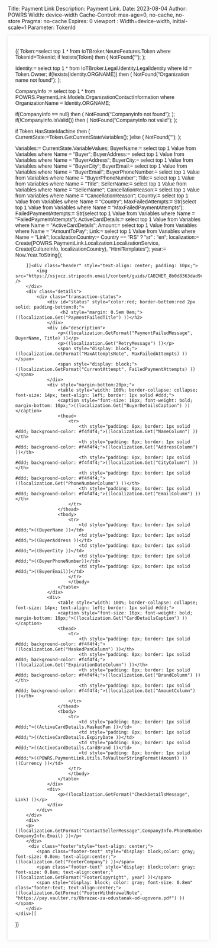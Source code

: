 ﻿Title: Payment Link
Description: Payment Link.
Date: 2023-08-04
Author: POWRS
Width: device-width
Cache-Control: max-age=0, no-cache, no-store
Pragma: no-cache
Expires: 0
viewport : Width=device-width, initial-scale=1
Parameter: TokenId

<main class="border-radius">
<meta name="viewport" content="width=device-width, initial-scale=1" />
<div class="container" style="width:100%;max-width:600px;margin:0 auto; padding:20px; background-color: #ffffff; box-shadow: 0 0 10px rgba(0, 0, 0, 0.1); font-family:arial;">
<div class="content">

{{
Token:=select top 1 * from IoTBroker.NeuroFeatures.Token where TokenId=TokenId;
if !exists(Token) then
(
  NotFound("");
);

Identity:= select top 1 * from IoTBroker.Legal.Identity.LegalIdentity where Id = Token.Owner;
if(!exists(Identity.ORGNAME)) then 
(
	NotFound("Organization name not found");
);

CompanyInfo := select top 1 * from POWRS.PaymentLink.Models.OrganizationContactInformation where OrganizationName = Identity.ORGNAME;

if(CompanyInfo == null) then 
(
	NotFound("CompanyInfo not found");
);
if(!CompanyInfo.IsValid()) then 
(
	NotFound("CompanyInfo not valid");
);

if Token.HasStateMachine then
(
    CurrentState:=Token.GetCurrentStateVariables();
)else 
(
	NotFound("");
);

Variables:= CurrentState.VariableValues;
BuyerName:= select top 1 Value from Variables where Name = "Buyer";
BuyerAddress:= select top 1 Value from Variables where Name = "BuyerAddress";
BuyerCity:= select top 1 Value from Variables where Name = "BuyerCity";
BuyerEmail:= select top 1 Value from Variables where Name = "BuyerEmail";
BuyerPhoneNumber:= select top 1 Value from Variables where Name = "BuyerPhoneNumber";
Title:= select top 1 Value from Variables where Name = "Title";
SellerName:= select top 1 Value from Variables where Name = "SellerName";
CancellationReason:= select top 1 Value from Variables where Name = "CancellationReason";
Country:= select top 1 Value from Variables where Name = "Country";
MaxFailedAttempts:= Str(select top 1 Value from Variables where Name = "MaxFailedPaymentAttempts");
FailedPaymentAttempts:= Str(select top 1 Value from Variables where Name = "FailedPaymentAttempts");
ActiveCardDetails:= select top 1 Value from Variables where Name = "ActiveCardDetails";
Amount:= select top 1 Value from Variables where Name = "AmountToPay";
Link:= select top 1 Value from Variables where Name = "Link";
localizationCountry:= Country == "RS" ? "sr" : "en";
localization:= Create(POWRS.PaymentLink.Localization.LocalizationService, Create(CultureInfo, localizationCountry), "HtmlTemplates");
year:= Now.Year.ToString();

	 	]]<div class="header" style="text-align: center; padding: 10px;">
            <img src="https://xsjxcz.stripocdn.email/content/guids/CABINET_8b0d8363dad9cf7da11a7b5c5b952fafce23ca1bf4eace9f0d0d772593b69917/images/vaulter_logotype_black_28.png" />
        </div>
        <div class="details">
            <div class="transaction-status">
				<div id="status" style="color:red; border-bottom:red 2px solid; padding-bottom:0;">
					 <h2 style="margin: 0.5em 0em;">((localization.Get("PaymentFailedTitle") ))</h2>
				</div>
				<div id="description">
					<p>((localization.GetFormat("PaymentFailedMessage", BuyerName, Title) ))</p>
					<p>((localization.Get("RetryMessage") ))</p>
					<span style="display: block;">((localization.GetFormat("MaxAttemptsNote", MaxFailedAttempts) ))</span>
					<span style="display: block;">((localization.GetFormat("CurrentAttempt", FailedPaymentAttempts) ))</span>
				</div>
				<div style="margin-bottom:20px;">
					<table style="width: 100%; border-collapse: collapse; font-size: 14px; text-align: left; border: 1px solid #ddd;">
					<caption style="font-size: 16px; font-weight: bold; margin-bottom: 10px;">((localization.Get("BuyerDetailsCaption") ))</caption>
					<thead>
						<tr>
							<th style="padding: 8px; border: 1px solid #ddd; background-color: #f4f4f4;">((localization.Get("NameColumn") ))</th>
							<th style="padding: 8px; border: 1px solid #ddd; background-color: #f4f4f4;">((localization.Get("AddressColumn") ))</th>
							<th style="padding: 8px; border: 1px solid #ddd; background-color: #f4f4f4;">((localization.Get("CityColumn") ))</th>
							<th style="padding: 8px; border: 1px solid #ddd; background-color: #f4f4f4;">((localization.Get("PhoneNumberColumn") ))</th>
							<th style="padding: 8px; border: 1px solid #ddd; background-color: #f4f4f4;">((localization.Get("EmailColumn") ))</th>
						</tr>
					</thead>
					<tbody>
						<tr>
							<td style="padding: 8px; border: 1px solid #ddd;">((BuyerName ))</td>
							<td style="padding: 8px; border: 1px solid #ddd;">((BuyerAddress ))</td>
							<td style="padding: 8px; border: 1px solid #ddd;">((BuyerCity ))</td>
							<td style="padding: 8px; border: 1px solid #ddd;">((BuyerPhoneNumber))</td>
							<td style="padding: 8px; border: 1px solid #ddd;">((BuyerEmail))</td>
						</tr>
						</tbody>
					</table>
				</div>
				<div>
					<table style="width: 100%; border-collapse: collapse; font-size: 14px; text-align: left; border: 1px solid #ddd;">
					<caption style="font-size: 16px; font-weight: bold; margin-bottom: 10px;">((localization.Get("CardDetailsCaption") ))</caption>
					<thead>
						<tr>
							<th style="padding: 8px; border: 1px solid #ddd; background-color: #f4f4f4;">((localization.Get("MaskedPanColumn") ))</th>
							<th style="padding: 8px; border: 1px solid #ddd; background-color: #f4f4f4;">((localization.Get("ExpirationDateColumn") ))</th>
							<th style="padding: 8px; border: 1px solid #ddd; background-color: #f4f4f4;">((localization.Get("BrandColumn") ))</th>
							<th style="padding: 8px; border: 1px solid #ddd; background-color: #f4f4f4;">((localization.Get("AmountColumn") ))</th>
						</tr>
					</thead>
					<tbody>
						<tr>
							<td style="padding: 8px; border: 1px solid #ddd;">((ActiveCardDetails.MaskedPan ))</td>
							<td style="padding: 8px; border: 1px solid #ddd;">((ActiveCardDetails.ExpiryDate ))</td>
							<td style="padding: 8px; border: 1px solid #ddd;">((ActiveCardDetails.CardBrand ))</td>
							<td style="padding: 8px; border: 1px solid #ddd;">((POWRS.PaymentLink.Utils.ToVaulterStringFormat(Amount) )) ((Currency ))</td>
						</tr>
						</tbody>
					</table>
				</div>
				<div>
					<p>((localization.GetFormat("CheckDetailsMessage", Link) ))</p>
				</div>
			</div>
		</div>
		<div>
		<p>((localization.GetFormat("ContactSellerMessage",CompanyInfo.PhoneNumber, CompanyInfo.Email) ))</p>
		</div>		
		 <div class="footer"style="text-align: center;">
            <span class="footer-text" style="display: block;color: gray; font-size: 0.8em; text-align:center;">((localization.Get("FooterCompany") ))</span>
            <span class="footer-text" style="display: block;color: gray; font-size: 0.8em; text-align:center;"((localization.GetFormat("FooterCopyright", year) ))</span>
            <span style="display: block; color: gray; font-size: 0.8em" class="footer-text; text-align:center;">((localization.GetFormat("FooterWithdrawalNote", "https://pay.vaulter.rs/Obrazac-za-odustanak-od-ugovora.pdf") )) </span>
        </div>
	</div>[[
}}